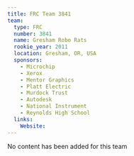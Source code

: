 ```yaml
---
title: FRC Team 3841
team:
  type: FRC
  number: 3841
  name: Gresham Robo Rats
  rookie_year: 2011
  location: Gresham, OR, USA
  sponsors:
    - Microchip
    - Xerox
    - Mentor Graphics
    - Platt Electric
    - Murdock Trust
    - Autodesk
    - National Instrument
    - Reynolds High School
  links:
    Website: 
---
```

No content has been added for this team